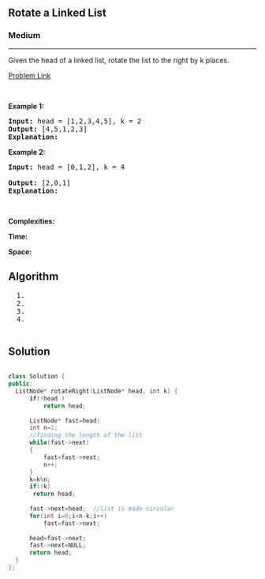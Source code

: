 <h2>Rotate a Linked List</h2>
<h3>Medium</h3><hr>
<div><p>
  Given the head of a linked list, rotate the list to the right by k places.

 

 
</p>


[Problem Link](https://leetcode.com/problems/rotate-list/)

<p>&nbsp;</p>
<p><strong>Example 1:</strong></p>

      
 
<pre><strong>Input:</strong> head = [1,2,3,4,5], k = 2
<strong>Output:</strong> [4,5,1,2,3]
<strong>Explanation:</strong> 
</pre>

<p><strong>Example 2:</strong></p>

<pre><strong>Input:</strong> head = [0,1,2], k = 4
     
<strong>Output:</strong> [2,0,1]
<strong>Explanation:</strong> 
</pre>

<p>&nbsp;</p>
<p><strong>Complexities:</strong></p>
<strong>Time:</strong> 
  
<strong>Space:</strong> 
  <h2> Algorithm </h2>
 <pre>
  1. 
  2.
  3. 
  4. 
  </pre>
  <h2> Solution </h2>
  
  ``` c++ 
  
class Solution {
public:
    ListNode* rotateRight(ListNode* head, int k) {
        if(!head )
            return head;
        
        ListNode* fast=head;
        int n=1;
        //finding the length of the list
        while(fast->next)
        {
            fast=fast->next;
            n++;
        }
        k=k%n;
        if(!k)
         return head;
        
        fast->next=head;  //list is made circular 
        for(int i=0;i<n-k;i++)
            fast=fast->next;
        
        head=fast->next;
        fast->next=NULL;
        return head;
    }
};
  ```
</div>
